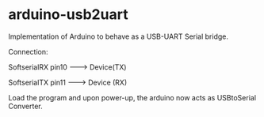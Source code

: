 # arduino-usb2uart
Implementation of Arduino to behave as a USB-UART Serial bridge.


Connection:

SoftserialRX pin10 ---> Device(TX)

SoftserialTX pin11 ---> Device (RX)

Load the program and upon power-up, the arduino now acts as USBtoSerial Converter.
